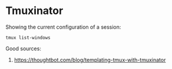 # Tmuxinator

Showing the current configuration of a session:

```
tmux list-windows
```


Good sources:
1. https://thoughtbot.com/blog/templating-tmux-with-tmuxinator
